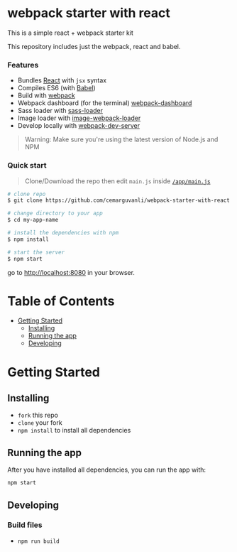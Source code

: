 # webpack starter with react

This is a simple react + webpack starter kit

This repository includes just the webpack, react and babel.


### Features

* Bundles [React](https://facebook.github.io/react/) with `jsx` syntax
* Compiles ES6 (with [Babel](https://babeljs.io/))
* Build with [webpack](https://webpack.github.io/)
* Webpack dashboard (for the terminal) [webpack-dashboard](https://github.com/FormidableLabs/webpack-dashboard)
* Sass loader with [sass-loader](https://github.com/jtangelder/sass-loader)
* Image loader with [image-webpack-loader](https://github.com/tcoopman/image-webpack-loader)
* Develop locally with [webpack-dev-server](http://webpack.github.io/docs/webpack-dev-server.html)

>Warning: Make sure you're using the latest version of Node.js and NPM

### Quick start

> Clone/Download the repo then edit `main.js` inside [`/app/main.js`](/app/main.js)

```bash
# clone repo
$ git clone https://github.com/cemarguvanli/webpack-starter-with-react my-app-name

# change directory to your app
$ cd my-app-name

# install the dependencies with npm
$ npm install

# start the server
$ npm start
```

go to [http://localhost:8080](http://localhost:8080) in your browser.

# Table of Contents

* [Getting Started](#getting-started)
    * [Installing](#installing)
    * [Running the app](#running-the-app)
    * [Developing](#developing)

# Getting Started

## Installing

* `fork` this repo
* `clone` your fork
* `npm install` to install all dependencies

## Running the app

After you have installed all dependencies, you can run the app with:
```bash
npm start
```

## Developing

### Build files

* `npm run build`
